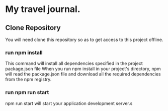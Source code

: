 # My travel journal.

## Clone Repository

You will need clone this repository so as to get access to this project offline.

### run npm install

This command will install all dependencies specified in the project package.json file
When you run npm install in your project's directory, npm will read the package.json file and download all the required dependencies from the npm registry.

### run npm run start

npm run start will start your application development server.s

